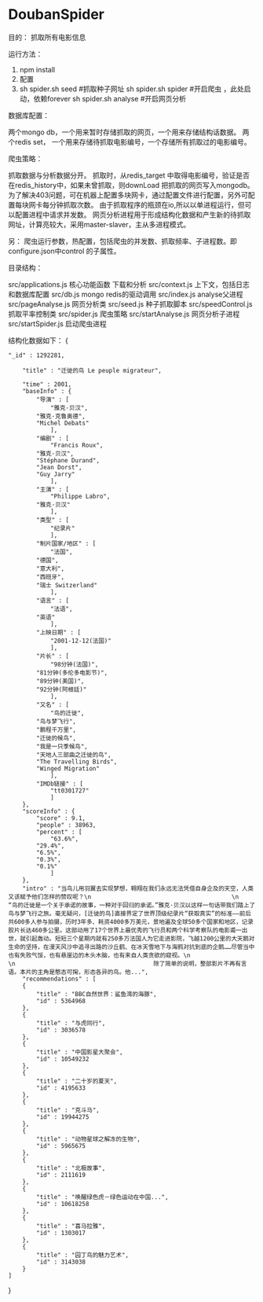 DoubanSpider
============
目的：
  抓取所有电影信息

运行方法：
  
  1. npm install
  2. 配置
  3. sh spider.sh seed      #抓取种子网址
     sh spider.sh spider    #开启爬虫   ，此处启动，依赖forever
     sh spider.sh analyse   #开启网页分析
     
数据库配置：
  
  两个mongo db，一个用来暂时存储抓取的网页，一个用来存储结构话数据。
  两个redis  set， 一个用来存储待抓取电影编号，一个存储所有抓取过的电影编号。
  
爬虫策略：
  
  抓取数据与分析数据分开。
    抓取时，从redis_target 中取得电影编号，验证是否在redis_history中，如果未曾抓取，则downLoad
  把抓取的网页写入mongodb。 为了解决403问题，可在机器上配置多块网卡，通过配置文件进行配置，另外可配置每块网卡每分钟抓取次数。
  由于抓取程序的瓶颈在io,所以以单进程运行，但可以配置进程中请求并发数。
    网页分析进程用于形成结构化数据和产生新的待抓取网址，计算亮较大，采用master-slaver，主从多进程模式。
    
另：
  爬虫运行参数，热配置，包括爬虫的并发数、抓取频率、子进程数。即 configure.json中control 的子属性。
  
目录结构：

  src/applications.js  核心功能函数 下载和分析
  src/context.js       上下文，包括日志和数据库配置
  src/db.js            mongo redis的驱动调用
  src/index.js         analyse父进程
  src/pageAnalyse.js   网页分析类
  src/seed.js          种子抓取脚本
  src/speedControl.js  抓取平率控制类
  src/spider.js        爬虫策略
  src/startAnalyse.js  网页分析子进程
  src/startSpider.js   启动爬虫进程
  
结构化数据如下：
{

	"_id" : 1292281,

		"title" : "迁徙的鸟 Le peuple migrateur",

		"time" : 2001,
		"baseInfo" : {
			"导演" : [
				"雅克·贝汉",
			"雅克·克鲁奥德",
			"Michel Debats"
				],
			"编剧" : [
				"Francis Roux",
			"雅克·贝汉",
			"Stéphane Durand",
			"Jean Dorst",
			"Guy Jarry"
				],
			"主演" : [
				"Philippe Labro",
			"雅克·贝汉"
				],
			"类型" : [
				"纪录片"
				],
			"制片国家/地区" : [
				"法国",
			"德国",
			"意大利",
			"西班牙",
			"瑞士 Switzerland"
				],
			"语言" : [
				"法语",
			"英语"
				],
			"上映日期" : [
				"2001-12-12(法国)"
				],
			"片长" : [
				"98分钟(法国)",
			"81分钟(多伦多电影节)",
			"89分钟(美国)",
			"92分钟(阿根廷)"
				],
			"又名" : [
				"鸟的迁徙",
			"鸟与梦飞行",
			"鹏程千万里",
			"迁徙的候鸟",
			"我是一只季候鸟",
			"天地人三部曲之迁徙的鸟",
			"The Travelling Birds",
			"Winged Migration"
				],
			"IMDb链接" : [
				"tt0301727"
				]
		},
		"scoreInfo" : {
			"score" : 9.1,
			"people" : 38963,
			"percent" : [
				"63.6%",
			"29.4%",
			"6.5%",
			"0.3%",
			"0.1%"
				]
		},
		"intro" : "当鸟儿用羽翼去实现梦想，翱翔在我们永远无法凭借自身企及的天空，人类又该赋予他们怎样的赞叹呢？\n                                        \n                                    　　“鸟的迁徙是一个关于承诺的故事，一种对于回归的承诺。”雅克·贝汉以这样一句话带我们踏上了鸟与梦飞行之旅。毫无疑问，[迁徙的鸟]直接界定了世界顶级纪录片“获取真实”的标准——前后共600多人参与拍摄，历时3年多、耗资4000多万美元，景地遍及全球50多个国家和地区，记录胶片长达460多公里。这部动用了17个世界上最优秀的飞行员和两个科学考察队的电影甫一出世，就引起轰动。短短三个星期内就有250多万法国人为它走进影院，飞越1200公里的大天鹅对生命的坚持，在漫天风沙中追寻出路的沙丘鹤、在冰天雪地下与海鸦对抗到底的企鹅……尽管当中也有失败气馁，也有悬崖边的木头木脑，也有来自人类贪欲的窥视。\n                                        \n                                    　　除了简单的说明，整部影片不再有言语。本片的主角是憨态可掬，形态各异的鸟。他...",
		"recommendations" : [
		{
			"title" : "BBC自然世界：鲨鱼湾的海豚",
			"id" : 5364968
		},
		{
			"title" : "与虎同行",
			"id" : 3036578
		},
		{
			"title" : "中国影星大聚会",
			"id" : 10549232
		},
		{
			"title" : "二十岁的夏天",
			"id" : 4195633
		},
		{
			"title" : "克斗马",
			"id" : 19944275
		},
		{
			"title" : "动物星球之解冻的生物",
			"id" : 5965675
		},
		{
			"title" : "北极故事",
			"id" : 2111619
		},
		{
			"title" : "唤醒绿色虎－绿色运动在中国...",
			"id" : 10618258
		},
		{
			"title" : "喜马拉雅",
			"id" : 1303017
		},
		{
			"title" : "园丁鸟的魅力艺术",
			"id" : 3143038
		}
	]
}

